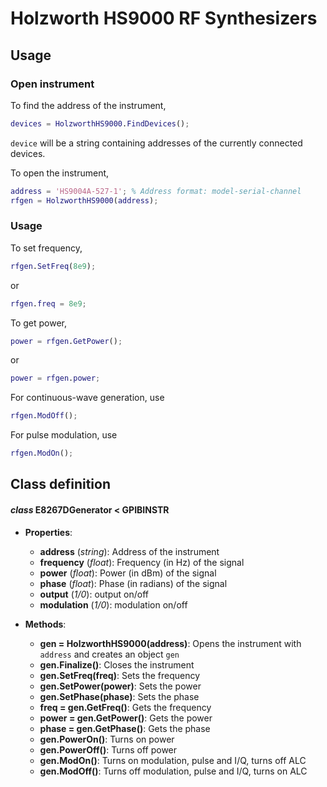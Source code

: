 # Holzworth HS9000 RF Synthesizers
## Usage
### Open instrument
To find the address of the instrument,
```matlab
devices = HolzworthHS9000.FindDevices();
```
`device` will be a string containing addresses of the currently connected devices.

To open the instrument,
```matlab
address = 'HS9004A-527-1'; % Address format: model-serial-channel
rfgen = HolzworthHS9000(address);
```
### Usage
To set frequency,
```matlab
rfgen.SetFreq(8e9);
```
or
```matlab
rfgen.freq = 8e9;
```
To get power,
```matlab
power = rfgen.GetPower();
```
or
```matlab
power = rfgen.power;
```
For continuous-wave generation, use
```matlab
rfgen.ModOff();
```
For pulse modulation, use
```matlab
rfgen.ModOn();
```

## Class definition
#### *class* E8267DGenerator < GPIBINSTR
* **Properties**: 
  * **address** (*string*): Address of the instrument
  * **frequency** (*float*): Frequency (in Hz) of the signal
  * **power** (*float*): Power (in dBm) of the signal
  * **phase** (*float*): Phase (in radians) of the signal
  * **output** (*1/0*): output on/off
  * **modulation** (*1/0*): modulation on/off

* **Methods**:
  * **gen = HolzworthHS9000(address)**: Opens the instrument with `address` and creates an object `gen`
  * **gen.Finalize()**: Closes the instrument
  * **gen.SetFreq(freq)**: Sets the frequency
  * **gen.SetPower(power)**: Sets the power
  * **gen.SetPhase(phase)**: Sets the phase
  * **freq = gen.GetFreq()**: Gets the frequency
  * **power = gen.GetPower()**: Gets the power
  * **phase = gen.GetPhase()**: Gets the phase
  * **gen.PowerOn()**: Turns on power
  * **gen.PowerOff()**: Turns off power
  * **gen.ModOn()**: Turns on modulation, pulse and I/Q, turns off ALC
  * **gen.ModOff()**: Turns off modulation, pulse and I/Q, turns on ALC